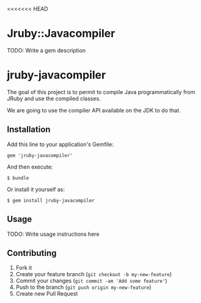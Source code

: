 <<<<<<< HEAD
# Jruby::Javacompiler

TODO: Write a gem description

jruby-javacompiler
==================

The goal of this project is to permit to compile Java programmatically from JRuby and use the compiled classes.

We are going to use the compiler API available on the JDK to do that.

## Installation

Add this line to your application's Gemfile:

    gem 'jruby-javacompiler'

And then execute:

    $ bundle

Or install it yourself as:

    $ gem install jruby-javacompiler

## Usage

TODO: Write usage instructions here

## Contributing

1. Fork it
2. Create your feature branch (`git checkout -b my-new-feature`)
3. Commit your changes (`git commit -am 'Add some feature'`)
4. Push to the branch (`git push origin my-new-feature`)
5. Create new Pull Request